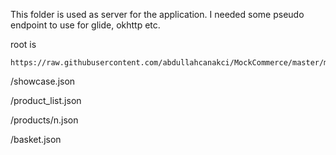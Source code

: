 This folder is used as server for the application. I needed some pseudo endpoint to use for glide, okhttp etc.

root is
```
https://raw.githubusercontent.com/abdullahcanakci/MockCommerce/master/mockserver/
```

/showcase.json

/product_list.json

/products/n.json

/basket.json
